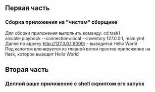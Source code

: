 ## Первая часть 
###  Сборка приложения на "чистом" сборщике 
Для сборки приложения выполнить команду: 
cd task1  
ansible-playbook --connection=local --inventory 127.0.0.1, main.yml  
Далее по адресу http://127.0.0.1:8000/ - выводится Hello World  
Под капотом клонируется из главной ветки простое приложение на flask, которое выводит Hello World 

## Вторая часть 
###  Деплой  ваше приложение с shell скриптом его запуск  

